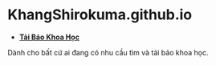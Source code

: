 # KhangShirokuma.github.io

* **[Tải Báo Khoa Học](https://gist.github.com/KhangShirokuma/7e7f5a1fcf31537008f2546d39131229)**

Dành cho bất cứ ai đang có nhu cầu tìm và tải báo khoa học.

